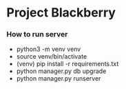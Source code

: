 # Project Blackberry

### How to run server
- python3 -m venv venv
- source venv/bin/activate
- (venv) pip install -r requirements.txt
- python manager.py db upgrade
- python manager.py runserver
